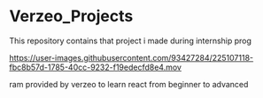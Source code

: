 # Verzeo_Projects
This repository contains that project i made during internship prog

https://user-images.githubusercontent.com/93427284/225107118-fbc8b57d-1785-40cc-9232-f19edecfd8e4.mov

ram provided by verzeo to learn react from beginner to advanced
